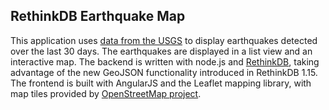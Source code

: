 ## RethinkDB Earthquake Map

This application uses [data from the USGS](http://earthquake.usgs.gov/earthquakes/feed/v1.0/) to display earthquakes detected over the last 30 days. The earthquakes are displayed in a list view and an interactive map. The backend is written with node.js and [RethinkDB](http://rethinkdb.com/), taking advantage of the new GeoJSON functionality introduced in RethinkDB 1.15. The frontend is built with AngularJS and the Leaflet mapping library, with map tiles provided by [OpenStreetMap project](http://www.openstreetmap.org/).
